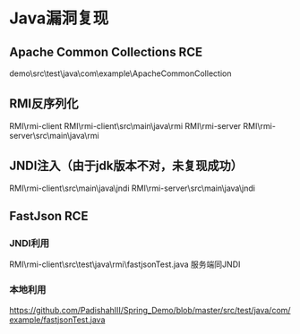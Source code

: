 # Java漏洞复现

## Apache Common Collections RCE
demo\src\test\java\com\example\ApacheCommonCollection

## RMI反序列化
RMI\rmi-client
RMI\rmi-client\src\main\java\rmi
RMI\rmi-server
RMI\rmi-server\src\main\java\rmi

## JNDI注入（由于jdk版本不对，未复现成功）
RMI\rmi-client\src\main\java\jndi
RMI\rmi-server\src\main\java\jndi

## FastJson RCE
### JNDI利用
RMI\rmi-client\src\test\java\rmi\fastjsonTest.java
服务端同JNDI

### 本地利用
https://github.com/PadishahIII/Spring_Demo/blob/master/src/test/java/com/example/fastjsonTest.java







